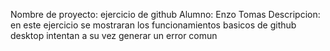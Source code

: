 Nombre de proyecto: ejercicio de github
Alumno: Enzo Tomas
Descripcion: en este ejercicio se mostraran los funcionamientos basicos de github desktop intentan a su vez generar un error comun